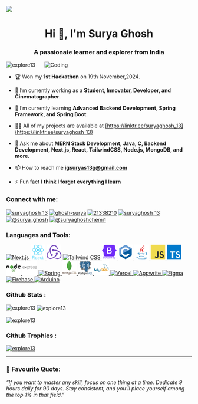 <img src="https://user-images.githubusercontent.com/95478989/198955082-6e78ebb5-e1e4-49f9-8d32-6e5af3984dcd.gif"/>
<h1 align="center">Hi 👋, I'm Surya Ghosh</h1>
<h3 align="center">A passionate learner and explorer from India</h3>
<img align="right" alt="Coding" width="400" src="https://media.tenor.com/NOYF3f82b_gAAAAC/programmer.gif" />
<p align="left"> <img src="https://komarev.com/ghpvc/?username=explore13&label=Profile%20views&color=0e75b6&style=flat" alt="explore13" /> </p>

- 🏆 Won my **1st Hackathon** on 19th November,2024.

- 🔭 I’m currently working as a **Student, Innovator, Developer, and Cinematographer**.

- 🌱 I’m currently learning **Advanced Backend Development, Spring Framework, and Spring Boot**.

- 👨‍💻 All of my projects are available at [https://linktr.ee/suryaghosh_13](https://linktr.ee/suryaghosh_13)

- 💬 Ask me about **MERN Stack Development, Java, C, Backend Development, Next.js, React, TailwindCSS, Node.js, MongoDB, and more.**

- 📫 How to reach me **igsuryas13g@gmail.com**

- ⚡ Fun fact **I think I forget everything I learn**

<h3 align="left">Connect with me:</h3>
<p align="left">
<a href="https://twitter.com/suryaghosh_13" target="blank"><img align="center" src="https://raw.githubusercontent.com/rahuldkjain/github-profile-readme-generator/master/src/images/icons/Social/twitter.svg" alt="suryaghosh_13" height="30" width="40" /></a>
<a href="https://linkedin.com/in/ghosh-surya" target="blank"><img align="center" src="https://raw.githubusercontent.com/rahuldkjain/github-profile-readme-generator/master/src/images/icons/Social/linked-in-alt.svg" alt="ghosh-surya" height="30" width="40" /></a>
<a href="https://stackoverflow.com/users/21338210" target="blank"><img align="center" src="https://raw.githubusercontent.com/rahuldkjain/github-profile-readme-generator/master/src/images/icons/Social/stack-overflow.svg" alt="21338210" height="30" width="40" /></a>
<a href="https://instagram.com/suryaghosh_13" target="blank"><img align="center" src="https://raw.githubusercontent.com/rahuldkjain/github-profile-readme-generator/master/src/images/icons/Social/instagram.svg" alt="suryaghosh_13" height="30" width="40" /></a>
<a href="https://www.youtube.com/c/@surya_ghosh" target="blank"><img align="center" src="https://raw.githubusercontent.com/rahuldkjain/github-profile-readme-generator/master/src/images/icons/Social/youtube.svg" alt="@surya_ghosh" height="30" width="40" /></a>
<a href="https://www.hackerrank.com/@suryaghoshchemi1" target="blank"><img align="center" src="https://raw.githubusercontent.com/rahuldkjain/github-profile-readme-generator/master/src/images/icons/Social/hackerrank.svg" alt="@suryaghoshchemi1" height="30" width="40" /></a>
</p>

<h3 align="left">Languages and Tools:</h3>
<p align="left">
  <!-- Web Development Frameworks and Libraries -->
  <a href="https://nextjs.org/" target="_blank" rel="noreferrer">
    <img src="https://cdn.jsdelivr.net/gh/devicons/devicon/icons/nextjs/nextjs-original-wordmark.svg" alt="Next.js" width="40" height="40"/>
  </a>
  <a href="https://reactjs.org/" target="_blank" rel="noreferrer">
    <img src="https://raw.githubusercontent.com/devicons/devicon/master/icons/react/react-original-wordmark.svg" alt="React" width="40" height="40"/>
  </a>
  <a href="https://redux.js.org" target="_blank" rel="noreferrer">
    <img src="https://raw.githubusercontent.com/devicons/devicon/master/icons/redux/redux-original.svg" alt="Redux" width="40" height="40"/>
  </a>
  <a href="https://tailwindcss.com/" target="_blank" rel="noreferrer">
    <img src="https://www.vectorlogo.zone/logos/tailwindcss/tailwindcss-icon.svg" alt="Tailwind CSS" width="40" height="40"/>
  </a>
  <a href="https://getbootstrap.com" target="_blank" rel="noreferrer">
    <img src="https://raw.githubusercontent.com/devicons/devicon/master/icons/bootstrap/bootstrap-plain-wordmark.svg" alt="Bootstrap" width="40" height="40"/>
  </a>
  
  <!-- Programming Languages -->
  <a href="https://www.cprogramming.com/" target="_blank" rel="noreferrer">
    <img src="https://raw.githubusercontent.com/devicons/devicon/master/icons/c/c-original.svg" alt="C" width="40" height="40"/>
  </a>
  <a href="https://www.java.com" target="_blank" rel="noreferrer">
    <img src="https://raw.githubusercontent.com/devicons/devicon/master/icons/java/java-original.svg" alt="Java" width="40" height="40"/>
  </a>
  <a href="https://developer.mozilla.org/en-US/docs/Web/JavaScript" target="_blank" rel="noreferrer">
    <img src="https://raw.githubusercontent.com/devicons/devicon/master/icons/javascript/javascript-original.svg" alt="JavaScript" width="40" height="40"/>
  </a>
  <a href="https://www.typescriptlang.org/" target="_blank" rel="noreferrer">
    <img src="https://raw.githubusercontent.com/devicons/devicon/master/icons/typescript/typescript-original.svg" alt="TypeScript" width="40" height="40"/>
  </a>
  
  <!-- Backend Development -->
  <a href="https://nodejs.org" target="_blank" rel="noreferrer">
    <img src="https://raw.githubusercontent.com/devicons/devicon/master/icons/nodejs/nodejs-original-wordmark.svg" alt="Node.js" width="40" height="40"/>
  </a>
  <a href="https://expressjs.com" target="_blank" rel="noreferrer">
    <img src="https://raw.githubusercontent.com/devicons/devicon/master/icons/express/express-original-wordmark.svg" alt="Express.js" width="40" height="40"/>
  </a>
  <a href="https://spring.io/" target="_blank" rel="noreferrer">
    <img src="https://cdn.jsdelivr.net/gh/devicons/devicon/icons/spring/spring-original.svg" alt="Spring" width="40" height="40"/>
  </a>
  
  <!-- Databases -->
  <a href="https://www.mongodb.com/" target="_blank" rel="noreferrer">
    <img src="https://raw.githubusercontent.com/devicons/devicon/master/icons/mongodb/mongodb-original-wordmark.svg" alt="MongoDB" width="40" height="40"/>
  </a>
  <a href="https://www.postgresql.org" target="_blank" rel="noreferrer">
    <img src="https://raw.githubusercontent.com/devicons/devicon/master/icons/postgresql/postgresql-original-wordmark.svg" alt="PostgreSQL" width="40" height="40"/>
  </a>
  <a href="https://www.mysql.com/" target="_blank" rel="noreferrer">
    <img src="https://raw.githubusercontent.com/devicons/devicon/master/icons/mysql/mysql-original-wordmark.svg" alt="MySQL" width="40" height="40"/>
  </a>
  
  <!-- Tools -->
  <a href="https://vercel.com/" target="_blank" rel="noreferrer">
    <img src="https://assets.vercel.com/image/upload/front/favicon/vercel/favicon.ico" alt="Vercel" width="40" height="40"/>
  </a>
  <a href="https://appwrite.io" target="_blank" rel="noreferrer">
    <img src="https://www.vectorlogo.zone/logos/appwriteio/appwriteio-icon.svg" alt="Appwrite" width="40" height="40"/>
  </a>
  <a href="https://www.figma.com/" target="_blank" rel="noreferrer">
    <img src="https://www.vectorlogo.zone/logos/figma/figma-icon.svg" alt="Figma" width="40" height="40"/>
  </a>
  <a href="https://firebase.google.com/" target="_blank" rel="noreferrer">
    <img src="https://www.vectorlogo.zone/logos/firebase/firebase-icon.svg" alt="Firebase" width="40" height="40"/>
  </a>
  <a href="https://www.arduino.cc/" target="_blank" rel="noreferrer">
    <img src="https://cdn.worldvectorlogo.com/logos/arduino-1.svg" alt="Arduino" width="40" height="40"/>
  </a>
</p>

<h3 align="left">Github Stats : </h3>
<p><img align="left" src="https://github-readme-stats.vercel.app/api/top-langs?username=explore13&show_icons=true&locale=en&layout=compact" alt="explore13" /></p>

<p>&nbsp;<img align="center" src="https://github-readme-stats.vercel.app/api?username=explore13&show_icons=true&locale=en" alt="explore13" /></p>

<p><img align="center" src="https://github-readme-streak-stats.herokuapp.com/?user=explore13&" alt="explore13" /></p>

<h3 align="left">Github Trophies :</h3>
<p align="left"> <a href="https://github.com/ryo-ma/github-profile-trophy"><img src="https://github-profile-trophy.vercel.app/?username=explore13" alt="explore13" /></a> </p>

---
<h3 align="left">🌟 Favourite Quote:</h3>
<p align="left">
  <em>“If you want to master any skill, focus on one thing at a time. Dedicate 9 hours daily for 90 days.  
  Stay consistent, and you’ll place yourself among the top 1% in that field.”</em>
</p>
